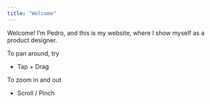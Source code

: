 ```yaml
---
title: "Welcome"
---
```

<div tags>

Welcome! I’m Pedro, and this is my website, where I show myself as a product designer.

To pan around, try  

- Tap + Drag

To zoom in and out

- Scroll / Pinch

</div>